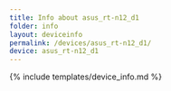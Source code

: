 ```yaml
---
title: Info about asus_rt-n12_d1
folder: info
layout: deviceinfo
permalink: /devices/asus_rt-n12_d1/
device: asus_rt-n12_d1
---
```

{% include templates/device_info.md %}

